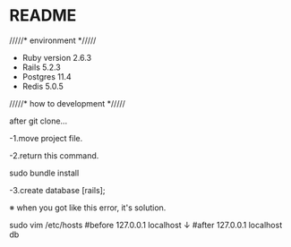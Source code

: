 # README

/////* environment */////

* Ruby version 2.6.3
* Rails 5.2.3
* Postgres 11.4
* Redis 5.0.5

/////* how to development */////

after git clone...

-1.move project file.

-2.return this command.

sudo bundle install

-3.create database [rails];

※ when you got like this error, it's solution.

sudo vim /etc/hosts
#before
127.0.0.1       localhost
↓
#after
127.0.0.1       localhost db
